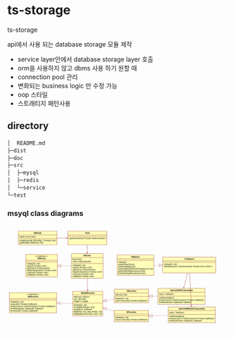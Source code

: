 # ts-storage
ts-storage


api에서 사용 되는 database storage 모듈 제작
 - service layer안에서 database storage layer 호출
 - orm을 사용하지 않고 dbms 사용 하기 원할 때
 - connection pool 관리
 - 변화되는 business logic 만 수정 가능
 - oop 스타일
 - 스트래티지 패턴사용

## directory
```sh
│  README.md
├─dist
├─doc
├─src
│  ├─mysql
│  ├─redis
│  └─service
└─test

```

### msyql class diagrams
![databaseClassDiagrams](/doc/classdiagram.png)
